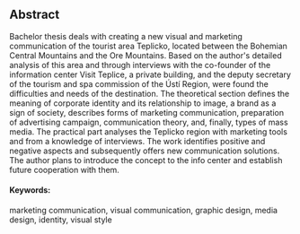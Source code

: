 ## Abstract

Bachelor thesis deals with creating a new visual and marketing communication of the tourist area Teplicko, located between the Bohemian Central Mountains and the Ore Mountains. Based on the author's detailed analysis of this area and through interviews with the co-founder of the information center Visit Teplice, a private building, and the deputy secretary of the tourism and spa commission of the Ústí Region, were found the difficulties and needs of the destination. The theoretical section defines the meaning of corporate identity and its relationship to image, a brand as a sign of society, describes forms of marketing communication, preparation of advertising campaign, communication theory, and, finally, types of mass media. The practical part analyses the Teplicko region with marketing tools and from a knowledge of interviews. The work identifies positive and negative aspects and subsequently offers new communication solutions. The author plans to introduce the concept to the info center and establish future cooperation with them.

#### Keywords:
marketing communication, visual communication, graphic design, media design, identity, visual style
